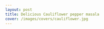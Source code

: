 ```yaml
---
layout: post
title: Delicious Cauliflower pepper masala
cover: /images/covers/cauliflower.jpg
---
```

